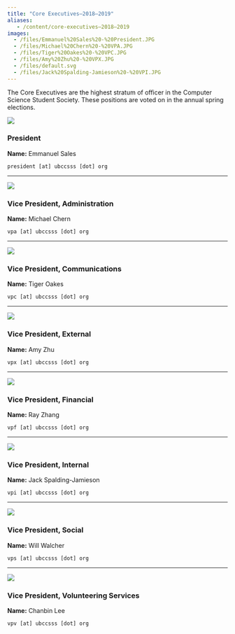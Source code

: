 ```yaml
---
title: "Core Executives—2018–2019"
aliases:
   - /content/core-executives—2018–2019
images:
  - /files/Emmanuel%20Sales%20-%20President.JPG
  - /files/Michael%20Chern%20-%20VPA.JPG
  - /files/Tiger%20Oakes%20-%20VPC.JPG
  - /files/Amy%20Zhu%20-%20VPX.JPG
  - /files/default.svg
  - /files/Jack%20Spalding-Jamieson%20-%20VPI.JPG
---
```


<style>
.blog-post img {
  height: 100px;
  width: 100px;
  float: left;
  margin-right: 32px;
  border-radius: 50%;
  object-fit: cover;
}
</style>

The Core Executives are the highest stratum of officer in the Computer Science Student Society. These positions are voted on in the annual spring elections.

![](/files/Emmanuel%20Sales%20-%20President.JPG)

### President

**Name:** Emmanuel Sales

`president [at] ubccsss [dot] org`

___

![](/files/Michael%20Chern%20-%20VPA.JPG)

### Vice President, Administration

**Name:** Michael Chern

`vpa [at] ubccsss [dot] org`

___

![](/files/Tiger%20Oakes%20-%20VPC.JPG)

### Vice President, Communications

**Name:** Tiger Oakes

`vpc [at] ubccsss [dot] org`

___

![](/files/Amy%20Zhu%20-%20VPX.JPG)

### Vice President, External

**Name:** Amy Zhu

`vpx [at] ubccsss [dot] org`

___

![](/files/default.svg)

### Vice President, Financial

**Name:** Ray Zhang

`vpf [at] ubccsss [dot] org`

___

![](/files/Jack%20Spalding-Jamieson%20-%20VPI.JPG)

### Vice President, Internal

**Name:** Jack Spalding-Jamieson

`vpi [at] ubccsss [dot] org`

___

![](/files/default.svg)

### Vice President, Social

**Name:** Will Walcher

`vps [at] ubccsss [dot] org`

___

![](/files/default.svg)

### Vice President, Volunteering Services

**Name:** Chanbin Lee

`vpv [at] ubccsss [dot] org`
